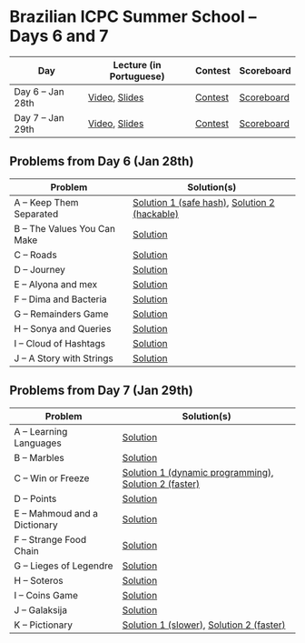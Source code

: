# Brazilian ICPC Summer School &ndash; Days 6 and 7

| Day | Lecture (in Portuguese) | Contest | Scoreboard |
| --- | ------- | ------- | ---------- |
| Day 6 &ndash; Jan 28th | [Video](https://www.youtube.com/watch?v=ARgMteH_K7A), [Slides](https://files.johnjq.com/slides/summer/union-find.pdf) | [Contest](http://maratona.ic.unicamp.br/MaratonaVerao2019/contests-b/20190128.pdf) | [Scoreboard](https://vjudge.net/contest/280563#rank) |
| Day 7 &ndash; Jan 29th | [Video](https://www.youtube.com/watch?v=5kk_5HcwqOg), [Slides](https://files.johnjq.com/slides/summer/game-theory.pdf) | [Contest](http://maratona.ic.unicamp.br/MaratonaVerao2019/contests-b/20190129.pdf) | [Scoreboard](https://vjudge.net/contest/281335#rank) |

## Problems from Day 6 (Jan 28th)
| Problem | Solution(s) |
| ------- | ----------- |
| A &ndash; Keep Them Separated | [Solution 1 (safe hash)](day1/keepthemseparated.cpp), [Solution 2 (hackable)](day1/keepthemseparated_unsafer.cpp) |
| B &ndash; The Values You Can Make | [Solution](day1/CF-687C.cpp) |
| C &ndash; Roads | [Solution](day1/APIO-roads.cpp) |
| D &ndash; Journey | [Solution](day1/CF-839C.cpp) |
| E &ndash; Alyona and mex | [Solution](day1/CF-739A.cpp) |
| F &ndash; Dima and Bacteria | [Solution](day1/CF-400D.cpp) |
| G &ndash; Remainders Game | [Solution](day1/CF-687B.cpp) |
| H &ndash; Sonya and Queries | [Solution](day1/CF-713A.cpp) |
| I &ndash; Cloud of Hashtags | [Solution](day1/CF-777D.cpp) |
| J &ndash; A Story with Strings | [Solution](day1/codechef-SSTORY.cpp) |

## Problems from Day 7 (Jan 29th)
| Problem | Solution(s) |
| ------- | ----------- |
| A &ndash; Learning Languages | [Solution](day2/CF-277A.cpp) |
| B &ndash; Marbles | [Solution](day2/GYM-101908B.cpp) |
| C &ndash; Win or Freeze | [Solution 1 (dynamic programming)](day2/CF-150A.cpp), [Solution 2 (faster)](day2/CF-150A-faster.cpp) |
| D &ndash; Points | [Solution](day2/seletiva-pontos.cpp) |
| E &ndash; Mahmoud and a Dictionary | [Solution](day2/CF-766D.cpp) |
| F &ndash; Strange Food Chain | [Solution](day2/SPOJ-CHAIN.cpp) |
| G &ndash; Lieges of Legendre | [Solution](day2/CF-603C.cpp) |
| H &ndash; Soteros | [Solution](day2/GYM-101962J.cpp) |
| I &ndash; Coins Game | [Solution](day2/SPOJ-MCOINS.cpp) |
| J &ndash; Galaksija | [Solution](day2/COCI15_galaksija.cpp) |
| K &ndash; Pictionary | [Solution 1 (slower)](day2/COCI18_pictionary.cpp), [Solution 2 (faster)](day2/COCI18_pictionary_faster.cpp) |
